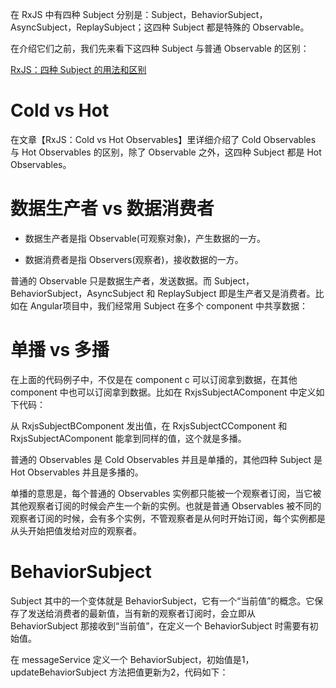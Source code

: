在 RxJS 中有四种 Subject 分别是：Subject，BehaviorSubject，AsyncSubject，ReplaySubject；这四种 Subject 都是特殊的 Observable。

在介绍它们之前，我们先来看下这四种 Subject 与普通 Observable 的区别：

[RxJS：四种 Subject 的用法和区别](https://limeii.github.io/2019/07/rxjs-subject/)

# Cold vs Hot
在文章【RxJS：Cold vs Hot Observables】里详细介绍了 Cold Observables 与 Hot Observables 的区别，除了 Observable 之外，这四种 Subject 都是 Hot Observables。

# 数据生产者 vs 数据消费者

- 数据生产者是指 Observable(可观察对象)，产生数据的一方。

- 数据消费者是指 Observers(观察者)，接收数据的一方。

普通的 Observable 只是数据生产者，发送数据。而 Subject，BehaviorSubject，AsyncSubject 和 ReplaySubject 即是生产者又是消费者。比如在 Angular项目中，我们经常用 Subject 在多个 component 中共享数据：

# 单播 vs 多播
在上面的代码例子中，不仅是在 component c 可以订阅拿到数据，在其他 component 中也可以订阅拿到数据。比如在 RxjsSubjectAComponent 中定义如下代码：

从 RxjsSubjectBComponent 发出值，在 RxjsSubjectCComponent 和 RxjsSubjectAComponent 能拿到同样的值，这个就是多播。

普通的 Observables 是 Cold Observables 并且是单播的，其他四种 Subject 是 Hot Observables 并且是多播的。

单播的意思是，每个普通的 Observables 实例都只能被一个观察者订阅，当它被其他观察者订阅的时候会产生一个新的实例。也就是普通 Observables 被不同的观察者订阅的时候，会有多个实例，不管观察者是从何时开始订阅，每个实例都是从头开始把值发给对应的观察者。

# BehaviorSubject
Subject 其中的一个变体就是 BehaviorSubject，它有一个“当前值”的概念。它保存了发送给消费者的最新值，当有新的观察者订阅时，会立即从 BehaviorSubject 那接收到“当前值”，在定义一个 BehaviorSubject 时需要有初始值。

在 messageService 定义一个 BehaviorSubject，初始值是1，updateBehaviorSubject 方法把值更新为2，代码如下：


